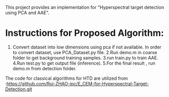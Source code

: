 This project provides an implementation for "Hyperspectral target detection using PCA and AAE". 
# Instructions for Proposed Algorithm:
1. Convert dataset into low dimensions using pca if not available. In order to convert dataset, use PCA_Dataset.py file.
2.Run demo.m in coarse folder to get background training samples.
3.run train.py to train AAE.
4.Run test.py to get output file (inference).
5.For the final result , run demo.m from detection folder.

The code for classical algorithms for HTD are utilized from :https://github.com/Rui-ZHAO-ipc/E_CEM-for-Hyperspectral-Target-Detection.git

